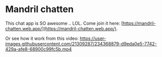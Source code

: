 # Mandril chatten
This chat app is SO awesome .. LOL. Come join it here: [https://mandril-chatten.web.app/](https://mandril-chatten.web.app/).

Or see how it work from this video:
https://user-images.githubusercontent.com/21309287/234368879-d9eda0e5-7742-429a-afe8-68900c99fc5b.mp4

